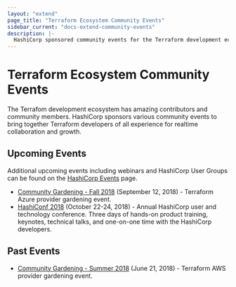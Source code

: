 ```yaml
---
layout: "extend"
page_title: "Terraform Ecosystem Community Events"
sidebar_current: "docs-extend-community-events"
description: |-
  HashiCorp sponsored community events for the Terraform development ecosystem.
---
```


# Terraform Ecosystem Community Events

The Terrafom development ecosystem has amazing contributors and community members. HashiCorp sponsors various community events to bring together Terraform developers of all experience for realtime collaboration and growth.

## Upcoming Events

Additional upcoming events including webinars and HashiCorp User Groups can be found on the [HashiCorp Events](https://www.hashicorp.com/events) page.

* [Community Gardening - Fall 2018](/docs/extend/community/events/2018/fall-gardening.html) (September 12, 2018) - Terraform Azure provider gardening event.
* [HashiConf 2018](https://www.hashiconf.com/) (October 22-24, 2018) - Annual HashiCorp user and technology conference. Three days of hands-on product training, keynotes, technical talks, and one-on-one time with the HashiCorp developers.

## Past Events

* [Community Gardening - Summer 2018](/docs/extend/community/events/2018/summer-gardening.html) (June 21, 2018) - Terraform AWS provider gardening event.
